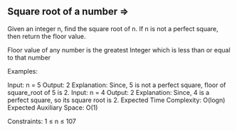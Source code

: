 Square root of a number  =>
-----------------------


Given an integer n, find the square root of n. If n is not a perfect square, then return the floor value.

Floor value of any number is the greatest Integer which is less than or equal to that number

Examples:

Input: n = 5
Output: 2
Explanation: Since, 5 is not a perfect square, floor of square_root of 5 is 2.
Input: n = 4
Output: 2
Explanation: Since, 4 is a perfect square, so its square root is 2.
Expected Time Complexity: O(logn)
Expected Auxiliary Space: O(1)

Constraints:
1 ≤ n ≤ 107
